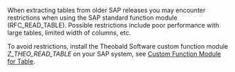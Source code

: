 When extracting tables from older SAP releases you may encounter restrictions when using the SAP standard function module (RFC_READ_TABLE). 
Possible restrictions include poor performance with large tables, limited width of columns, etc.

To avoid restrictions, install the Theobald Software custom function module *Z_THEO_READ_TABLE* on your SAP system, see [Custom Function Module for Table](./sap-customizing/custom-function-module-for-table-extraction).
